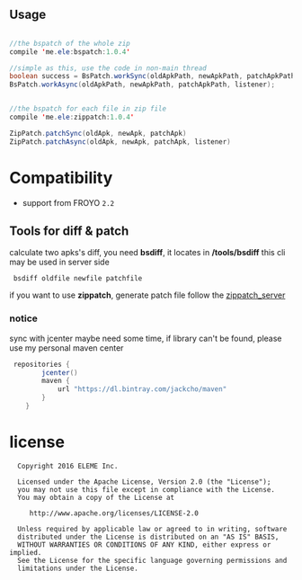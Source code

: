 
## Usage

```java

//the bspatch of the whole zip
compile 'me.ele:bspatch:1.0.4'

//simple as this, use the code in non-main thread
boolean success = BsPatch.workSync(oldApkPath, newApkPath, patchApkPath);
BsPatch.workAsync(oldApkPath, newApkPath, patchApkPath, listener);


//the bspatch for each file in zip file
compile 'me.ele:zippatch:1.0.4'

ZipPatch.patchSync(oldApk, newApk, patchApk)
ZipPatch.patchAsync(oldApk, newApk, patchApk, listener)
```

# Compatibility
- support from FROYO `2.2`

## Tools for diff & patch 

calculate two apks's diff, you need **bsdiff**, it locates in **/tools/bsdiff**
this cli may be used in server side

```shell
 bsdiff oldfile newfile patchfile
```

if you want to use **zippatch**, generate patch file follow the [zippatch_server](https://github.com/eleme/bspatch/tree/master/zippatch_server)

### notice

sync with jcenter maybe need some time, if library can't be found, please use my personal maven center
 
 ```groovy
  repositories {
         jcenter()
         maven {
             url "https://dl.bintray.com/jackcho/maven"
         }
     }
 ```

license
====

	  Copyright 2016 ELEME Inc.

	  Licensed under the Apache License, Version 2.0 (the "License");
	  you may not use this file except in compliance with the License.
	  You may obtain a copy of the License at

	     http://www.apache.org/licenses/LICENSE-2.0

	  Unless required by applicable law or agreed to in writing, software
	  distributed under the License is distributed on an "AS IS" BASIS,
	  WITHOUT WARRANTIES OR CONDITIONS OF ANY KIND, either express or implied.
	  See the License for the specific language governing permissions and
	  limitations under the License.

